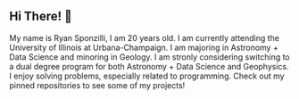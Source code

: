 ## Hi There! 👋

My name is Ryan Sponzilli, I am 20 years old. I am currently attending the University of Illinois at Urbana-Champaign. I am majoring in Astronomy + Data Science and minoring in Geology. I am stronly considering switching to a dual degree program for both Astronomy + Data Science and Geophysics. I enjoy solving problems, especially related to programming. Check out my pinned repositories to see some of my projects!

<!--
**ryguy2k4/ryguy2k4** is a ✨ _special_ ✨ repository because its `README.md` (this file) appears on your GitHub profile.

Here are some ideas to get you started:

- 🔭 I’m currently working on ...
- 🌱 I’m currently learning ...
- 👯 I’m looking to collaborate on ...
- 🤔 I’m looking for help with ...
- 💬 Ask me about ...
- 📫 How to reach me: ...
- 😄 Pronouns: ...
- ⚡ Fun fact: ...
-->
